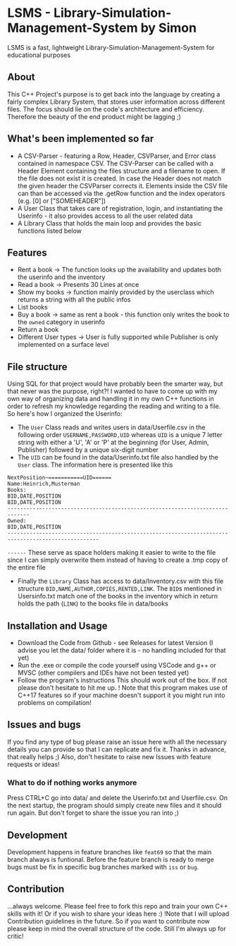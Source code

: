 # LSMS - Library-Simulation-Management-System by Simon
LSMS is a fast, lightweight Library-Simulation-Management-System for educational purposes

## About
This C++ Project's purpose is to get back into the language by creating a fairly complex Library System, that stores user information across different files. 
The focus should lie on the code's architecture and efficiency. Therefore the beauty of the end product might be lagging ;) 

## What's been implemented so far
* A CSV-Parser - featuring a Row, Header, CSVParser, and Error class contained in namespace CSV. The CSV-Parser can be called with a Header Element containing the files structure and a filename to open. If the file does not exist it is created. In case the Header does not match the given header the CSVParser corrects it. Elements inside the CSV file can than be accessed via the .getRow function and the index operators (e.g. [0] or ["SOMEHEADER"])
* A User Class that takes care of registration, login, and instantiating the Userinfo - it also provides access to all the user related data
* A Library Class that holds the main loop and provides the basic functions listed below

## Features
* Rent a book -> The function looks up the availability and updates both the userinfo and the inventory
* Read a book -> Presents 30 Lines at once
* Show my books -> function mainly provided by the userclass which returns a string with all the public infos
* List books 
* Buy a book -> same as rent a book - this function only writes the book to the `owned` category in userinfo
* Return a book
* Different User types -> User is fully supported while Publisher is only implemented on a surface level

## File structure
Using SQL for that project would have probably been the smarter way, but that never was the purpose, right?!
I wanted to have to come up with my own way of organizing data and handling it in my own C++ functions in order to refresh my knowledge regarding the reading and writing to a file. So here's how I organized the Userinfo:
* The ```User``` Class reads and writes users in data/Userfile.csv in the following order ```USERNAME,PASSWORD,UID``` whereas ```UID``` is a unique 7 letter string with either a 'U', 'A' or 'P' at the beginning (for User, Admin, Publisher) followed by a unique six-digit number
* The ```UID``` can be found in the data/Userinfo.txt file also handled by the ```User``` class. The information here is presented like this
```
NextPosition~===========UID======
Name:Heinrich,Musterman
Books:
BID,DATE,POSITION
BID,DATE,POSITION
-----------------------------------------------------------------------------
Owned:
BID,DATE,POSITION
---------------------------------------------------------------------------------------------------
```
```------``` These serve as space holders making it easier to write to the file since I can simply overwrite them instead of having to create a .tmp copy of the entire file
* Finally the ```Library``` Class has access to data/Inventory.csv with this file structure ```BID,NAME,AUTHOR,COPIES,RENTED,LINK```. The ```BID```s mentioned in Usersinfo.txt match one of the books in the inventory which in return holds the path (```LINK```) to the books file in data/books

## Installation and Usage
* Download the Code from Github - see Releases for latest Version (I advise you let the data/ folder where it is - no handling included for that yet)
* Run the .exe or compile the code yourself using VSCode and g++ or MVSC (other compilers and IDEs have not been tested yet)
* Follow the program's instructions
This should work out of the box. If not please don't hesitate to hit me up. ! Note that this program makes use of C++17 features so if your machine doesn't support it you might run into problems on compilation!

## Issues and bugs
If you find any type of bug please raise an issue here with all the necessary details you can provide so that I can replicate and fix it. Thanks in advance, that really helps ;)
Also, don't hesitate to raise new Issues with feature requests or ideas!

### What to do if nothing works anymore
Press CTRL+C go into data/ and delete the Userinfo.txt and Userfile.csv. On the next startup, the program should simply create new files and it should run again. 
But don't forget to share the issue you ran into ;)

## Development 
Development happens in feature branches like ```feat69``` so that the main branch always is funtional. Before the feature branch is ready to merge bugs must be fix in specific bug branches marked with ```iss``` or ```bug```.

## Contribution
...always welcome. Please feel free to fork this repo and train your own C++ skills with it! Or if you wish to share your ideas here :) !Note that I will upload Contribution guidelines in the future. So if you want to contribute now please keep in mind the overall structure of the code. Still I'm always up for critic!
